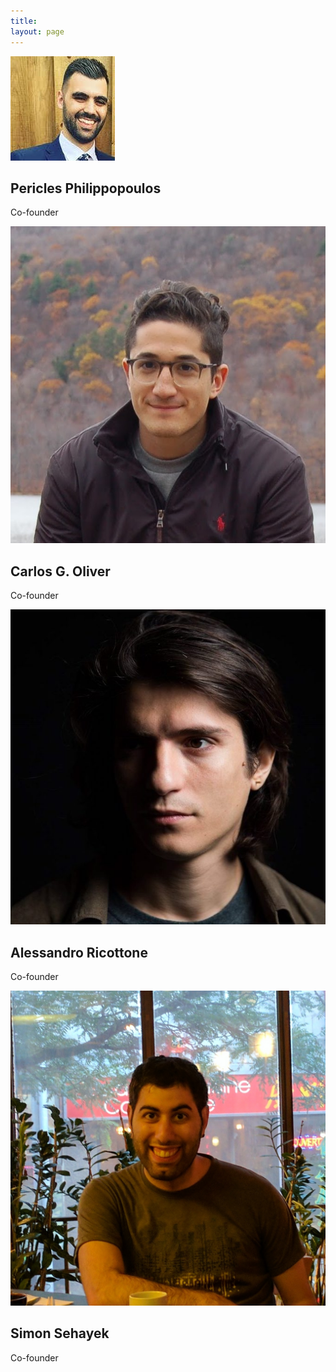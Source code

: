 ```yaml
---
title: 
layout: page 
---
```



<head>
<script src="https://ajax.googleapis.com/ajax/libs/jquery/3.2.1/jquery.min.js"></script>
<link rel = "stylesheet"
   type = "text/css"
   href = "style.css" />
<link rel="stylesheet" href="https://cdnjs.cloudflare.com/ajax/libs/font-awesome/4.7.0/css/font-awesome.min.css">
</head>

<style>

#test p {
  opacity: 0;
}
</style>

<script>
$("#test p").delay(10).animate({ opacity: 1  }, 700);
</script>


<div class="row">
  <div class="column">
    <div class="card">
      <img src="/assets/peri.jpg" alt="Jane" id="person">
      <div class="container">
        <h2>Pericles Philippopoulos</h2>
        <p class="title">Co-founder</p>
        <!--<p>Pericles is a physicist wi. </p>-->
        <!--<p><button class="button">Contact</button></p>-->
	<a href="mailto:pericles.philippopoulos@gmail.com" target="_blank"><i class="fa fa-envelope"></i></a>
	<a href="http://www.github.com/pphili" target="_blank"><i class="fa fa-github" aria-hidden="true"></i></a>
	<i class="fa fa-twitter" aria-hidden="true"></i>
	<a href="https://pphili.github.io/" target="_blank"><i class="fa fa-globe" aria-hidden="true"></i></a>
      </div>
    </div>
  </div>

  <div class="column">
    <div class="card">
      <img src="/assets/carlos.jpg" alt="Mike" id="person">
      <div class="container">
        <h2>Carlos G. Oliver</h2>
        <p class="title">Co-founder</p>
        <!--<p>Carlos is a PhD student in Computer Science.</p>-->
	<a href="mailto:cgoliver@protonmail.com" target="_blank"><i class="fa fa-envelope"></i></a>
	<a href="http://www.github.com/cgoliver" target="_blank"><i class="fa fa-github" aria-hidden="true"></i></a>
	<a href="http://www.twitter.com/carlosgoliver" target="_blank"><i class="fa fa-twitter" aria-hidden="true"></i></a>
	<a href="http://www.cgoliver.com" target="_blank"><i class="fa fa-globe" aria-hidden="true"></i></a>
      </div>
    </div>
  </div>

</div>

<div class="row">
  <div class="column">
    <div class="card">
      <img src="/assets/ale.jpg" alt="Jane" id="person">
      <div class="container">
        <h2>Alessandro Ricottone</h2>
        <p class="title">Co-founder</p>
        <!--<p>Pericles is a PhD student in Physics. </p>-->
        <!--<p><button class="button">Contact</button></p>-->
	<a href="mailto:pericles.philippopoulos@gmail.com" target="_blank"><i class="fa fa-envelope"></i></a>
	<a href="http://www.github.com/pphili" target="_blank"><i class="fa fa-github" aria-hidden="true"></i></a>
	<i class="fa fa-twitter" aria-hidden="true"></i>
	<a href="https://pphili.github.io/" target="_blank"><i class="fa fa-globe" aria-hidden="true"></i></a>
      </div>
    </div>
  </div>

  <div class="column">
    <div class="card">
      <img src="/assets/simon.jpg" alt="Mike" id="person">
      <div class="container">
        <h2>Simon Sehayek</h2>
        <p class="title">Co-founder</p>
        <!--<p>Carlos is a PhD student in Computer Science.</p>-->
	<a href="mailto:cgoliver@protonmail.com" target="_blank"><i class="fa fa-envelope"></i></a>
	<a href="http://www.github.com/cgoliver" target="_blank"><i class="fa fa-github" aria-hidden="true"></i></a>
	<a href="http://www.twitter.com/carlosgoliver" target="_blank"><i class="fa fa-twitter" aria-hidden="true"></i></a>
	<a href="http://www.cgoliver.com" target="_blank"><i class="fa fa-globe" aria-hidden="true"></i></a>
      </div>
    </div>
  </div>

</div>
